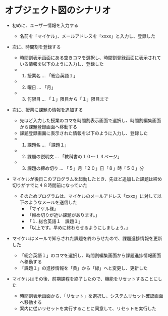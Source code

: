 # オブジェクト図のシナリオ

* 初めに、ユーザー情報を入力する
    * 名前を「マイケル」、メールアドレスを「xxxx」と入力し、登録した

* 次に、時間割を登録する
    * 時間割表示画面にある空きコマを選択し、時間割登録画面に表示されている情報を以下のように入力し、登録した
    * 1. 授業名 ... 「総合英語１」
    * 2. 曜日 ... 「月」
    * 3. 何限目 ... 「１」限目から「１」限目まで

* 次に、授業に課題の情報を追加する
    * 先ほど入力した授業のコマを時間割表示画面で選択し、時間割編集画面から課題登録画面へ移動する
    * 課題登録画面に表示された情報を以下のように入力し、登録した
    * 1. 課題名 ... 「課題１」
    * 2. 課題の説明文 ... 「教科書の１０～１４ページ」
    * 3. 課題の締め切り ... 「５」月「２０」日「８」時「５０」分

* マイケルが後日このプログラムを起動したとき、先ほど追加した課題は締め切りがすでに４８時間前になっていた
    * そのためプログラムは、マイケルのメールアドレス「xxxx」に対して以下のようなメールを送信した
        * 「マイケル様」
        * 「締め切りが近い課題があります。」
        * 「１. 総合英語１　課題１」
        * 「以上です。早めに終わらせるようにしましょう。」

* マイケルはメールで知らされた課題を終わらせたので、課題進捗情報を更新した
    * 「総合英語１」のコマを選択し、時間割編集画面から課題進捗情報画面へ移動する
    * 「課題１」の進捗情報を「黄」から「緑」へと変更し、更新した

* マイケルはその後、前期課程を終了したので、機能をリセットすることにした
    * 時間割表示画面から、「リセット」を選択し、システムリセット確認画面へ移動する
    * 案内に従いリセットを実行することに同意して、リセットを実行した
